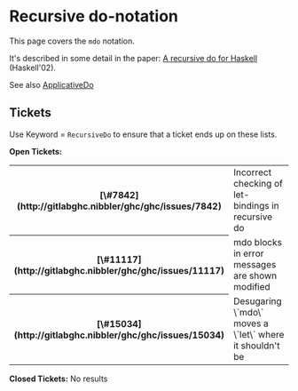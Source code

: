 # Recursive do-notation



This page covers the `mdo` notation.



It's described in some detail in the paper: [
A recursive do for Haskell](http://leventerkok.github.io/papers/recdo.pdf) (Haskell'02).



See also [ApplicativeDo](applicative-do)


## Tickets



Use Keyword = `RecursiveDo` to ensure that a ticket ends up on these lists.



**Open Tickets:**

<table><tr><th>[\#7842](http://gitlabghc.nibbler/ghc/ghc/issues/7842)</th>
<td>Incorrect checking of let-bindings in recursive do</td></tr>
<tr><th>[\#11117](http://gitlabghc.nibbler/ghc/ghc/issues/11117)</th>
<td>mdo blocks in error messages are shown modified</td></tr>
<tr><th>[\#15034](http://gitlabghc.nibbler/ghc/ghc/issues/15034)</th>
<td>Desugaring \`mdo\` moves a \`let\` where it shouldn't be</td></tr></table>




**Closed Tickets:**
No results


